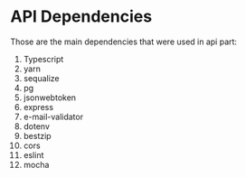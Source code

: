 # API Dependencies
Those are the main dependencies that were used in api part:

1. Typescript
2. yarn
3. sequalize
4. pg
5. jsonwebtoken
6. express
7. e-mail-validator
8. dotenv
9. bestzip
10. cors
11. eslint
12. mocha